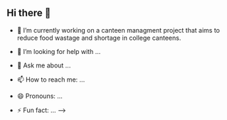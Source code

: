 ## Hi there 👋

- 🔭 I’m currently working on a canteen managment project that aims to reduce food wastage and shortage in college canteens. 

- 🤔 I’m looking for help with ...
- 💬 Ask me about ...
- 📫 How to reach me: ...
- 😄 Pronouns: ...
- ⚡ Fun fact: ...
-->

